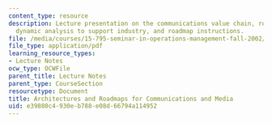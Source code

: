 ```yaml
---
content_type: resource
description: Lecture presentation on the communications value chain, roadmapping communications,
  dynamic analysis to support industry, and roadmap instructions.
file: /media/courses/15-795-seminar-in-operations-management-fall-2002/e39880c4930eb788e08d66794a114952_lec_4.pdf
file_type: application/pdf
learning_resource_types:
- Lecture Notes
ocw_type: OCWFile
parent_title: Lecture Notes
parent_type: CourseSection
resourcetype: Document
title: Architectures and Roadmaps for Communications and Media
uid: e39880c4-930e-b788-e08d-66794a114952
---
```

